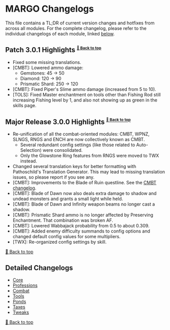 ﻿# MARGO Changelogs

This file contains a TL;DR of current version changes and hotfixes from across all modules. For the complete changelog, please refer to the individual changelogs of each module, linked [below](#detailed-change-logs).

## Patch 3.0.1 Highlights <sup><sub><sup>[🔼 Back to top](#margo-change-logs)</sup></sub></sup>

* Fixed some missing translations.
* [CMBT]: Lowered ammo damage:
    * Gemstones: 45 -> 50
    * Diamond: 120 -> 90
    * Prismatic Shard: 250 -> 120
* [CMBT]: Fixed Piper's Slime ammo damage (increased from 5 to 10).
* [TOLS]: Fixed Master enchantment on tools other than Fishing Rod still increasing Fishing level by 1, and also not showing up as green in the skills page.

## Major Release 3.0.0 Highlights <sup><sub><sup>[🔼 Back to top](#margo-change-logs)</sup></sub></sup>

* Re-unification of all the combat-oriented modules: CMBT, WPNZ, SLNGS, RNGS and ENCH are now collectively known as CMBT.
    * Several redundant config settings (like those related to Auto-Selection) were consolidated.
    * Only the Glowstone Ring features from RNGS were moved to TWX instead.
* Changed several translation keys for better formatting with Pathoschild's Translation Generator. This may lead to missing translation issues, so please report if you see any.
* [CMBT]: Improvements to the Blade of Ruin questline. See the [CMBT changelog](#cmbt-change-log).
* [CMBT]: Blade of Dawn now also deals extra damage to shadow and undead monsters and grants a small light while held.
* [CMBT]: Blade of Dawn and Infinity weapon beams no longer cast a shadow.
* [CMBT]: Prismatic Shard ammo is no longer affected by Preserving Enchantment. That combination was broken AF.
* [CMBT]: Lowered Wabbajack probability from 0.5 to about 0.309.
* [CMBT]: Added enemy difficulty summands to config options and changed default config values for some multipliers.
* [TWX]: Re-organized config settings by skill.

[🔼 Back to top](#cmbt-change-log)

## Detailed Changelogs

* [Core](Modules/Core/CHANGELOG.md)
* [Professions](Modules/Professions/CHANGELOG.md)
* [Combat](Modules/Combat/CHANGELOG.md)
* [Tools](Modules/Tools/CHANGELOG.md)
* [Ponds](Modules/Ponds/CHANGELOG.md)
* [Taxes](Modules/Taxes/CHANGELOG.md)
* [Tweaks](Modules/Tweex/CHANGELOG.md)

[🔼 Back to top](#margo-change-logs)